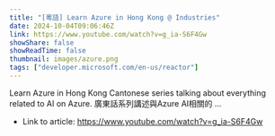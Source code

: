 ```yaml
---
title: "[粵語] Learn Azure in Hong Kong @ Industries"
date: 2024-10-04T09:06:46Z
link: https://www.youtube.com/watch?v=g_ia-S6F4Gw
showShare: false
showReadTime: false
thumbnail: images/azure.png
tags: ["developer.microsoft.com/en-us/reactor"]
---
```

Learn Azure in Hong Kong Cantonese series talking about everything related to AI on Azure. 廣東話系列講述與Azure AI相關的 ...

- Link to article: https://www.youtube.com/watch?v=g_ia-S6F4Gw